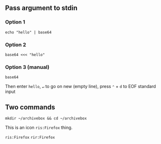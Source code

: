 ## Pass argument to stdin

### Option 1

````
echo "hello" | base64
````

### Option 2

````
base64 <<< "hello"
````

### Option 3 (manual)

````
base64
````

Then enter `hello`, `↵` to go on new (empty line), press `⌃` + `d` to EOF standard input

## Two commands

````shell
mkdir ~/archivebox && cd ~/archivebox
````

This is an icon `ris:Firefox` thing.

`ris:Firefox`
`rir:Firefox`
